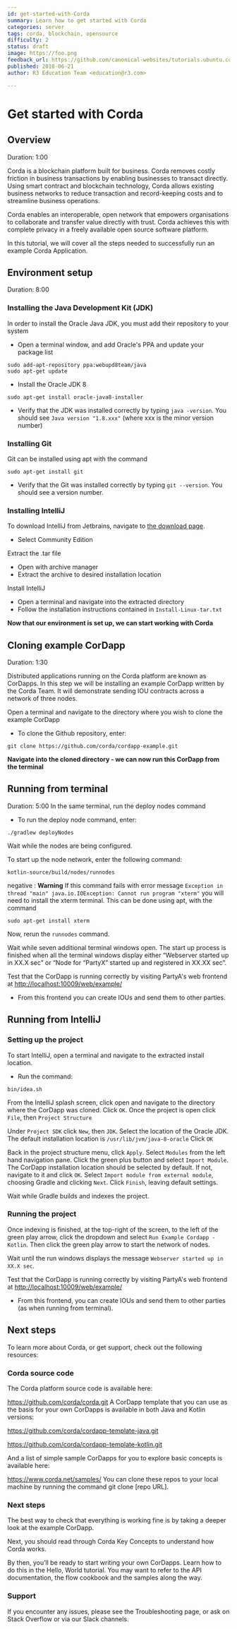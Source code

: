 ```yaml
---
id: get-started-with-Corda
summary: Learn how to get started with Corda
categories: server
tags: corda, blockchain, opensource
difficulty: 2
status: draft
image: https://foo.png
feedback_url: https://github.com/canonical-websites/tutorials.ubuntu.com/issues
published: 2018-06-21
author: R3 Education Team <education@r3.com>

---
```


# Get started with Corda

## Overview
Duration: 1:00

Corda is a blockchain platform built for business. Corda removes costly friction in business transactions by enabling businesses to transact directly. Using smart contract and blockchain technology, Corda allows existing business networks to reduce transaction and record-keeping costs and to streamline business operations. 

Corda enables an interoperable, open network that empowers organisations to collaborate and transfer value directly with trust. Corda achieves this with complete privacy in a freely available open source software platform.


In this tutorial, we will cover all the steps needed to successfully run an example Corda Application.

## Environment setup 
Duration: 8:00

### Installing the Java Development Kit (JDK)

In order to install the Oracle Java JDK, you must add their repository to your system

* Open a terminal window, and add Oracle's PPA and update your package list

```
sudo add-apt-repository ppa:webupd8team/java
sudo apt-get update 
```
* Install the Oracle JDK 8

```
sudo apt-get install oracle-java8-installer
```
* Verify that the JDK was installed correctly by typing `java -version`. You should see `Java version "1.8.xxx"` (where xxx is the minor version number)

### Installing Git 

Git can be installed using apt with the command
```
sudo apt-get install git
``` 
* Verify that the Git was installed correctly by typing `git --version`. You should see a version number. 

### Installing IntelliJ 

To download IntelliJ from Jetbrains, navigate to [the download page](https://www.jetbrains.com/idea/download/#section=linux).
* Select Community Edition

Extract the .tar file 
* Open with archive manager 
* Extract the archive to desired installation location 

Install IntelliJ
* Open a terminal and navigate into the extracted directory  
* Follow the installation instructions contained in `Install-Linux-tar.txt`

**Now that our environment is set up, we can start working with Corda**

## Cloning example CorDapp 
Duration: 1:30

Distributed applications running on the Corda platform are known as CorDapps. In this step we will be installing an example CorDapp written by the Corda Team. It will demonstrate sending IOU contracts across a network of three nodes. 

Open a terminal and navigate to the directory where you wish to clone the example CorDapp
* To clone the Github repository, enter:

```
git clone https://github.com/corda/cordapp-example.git
```

**Navigate into the cloned directory - we can now run this CorDapp from the terminal**


## Running from terminal
Duration: 5:00
In the same terminal, run the deploy nodes command 
* To run the deploy node command, enter:

```
./gradlew deployNodes
```
Wait while the nodes are being configured.

To start up the node network, enter the following command:
```
kotlin-source/build/nodes/runnodes
```
negative
: **Warning** 
If this command fails with error message `Exception in thread "main" java.io.IOException: Cannot run program "xterm"` you will need to install the xterm terminal. This can be done using apt, with the command 
```
sudo apt-get install xterm
```
Now, rerun the `runnodes` command. 

Wait while seven additional terminal windows open. The start up process is finished when all the terminal windows display either “Webserver started up in XX.X sec” or “Node for “PartyX” started up and registered in XX.XX sec”. 

Test that the CorDapp is running correctly by visiting PartyA's web frontend at <http://localhost:10009/web/example/>
* From this frontend you can create IOUs and send them to other parties. 

## Running from IntelliJ
### Setting up the project 
To start IntelliJ, open a terminal and navigate to the extracted install location.
* Run the command: 
```
bin/idea.sh
```
From the IntelliJ splash screen, click open and navigate to the directory where the CorDapp was cloned. Click `OK`. 
Once the project is open click `File`, then `Project Structure` 

Under `Project SDK` click `New`, then `JDK`. Select the location of the Oracle JDK. The default installation location is `/usr/lib/jvm/java-8-oracle` 
Click `OK`

Back in the project structure menu, click `Apply`. Select `Modules` from the left hand navigation pane. 
Click the green plus button and select `Import Module`. The CorDapp installation location should be selected by default. If not, navigate to it and click `OK`. 
Select `Import module from external module`, choosing Gradle and clicking `Next`. 
Click `Finish`, leaving default settings. 

Wait while Gradle builds and indexes the project. 

### Running the project 
Once indexing is finished, at the top-right of the screen, to the left of the green play arrow, click the dropdown and select `Run Example Cordapp - Kotlin`. Then click the green play arrow to start the network of nodes.

Wait until the run windows displays the message `Webserver started up in XX.X sec`. 

Test that the CorDapp is running correctly by visiting PartyA's web frontend at <http://localhost:10009/web/example/>
* From this frontend, you can create IOUs and send them to other parties (as when running from terminal).  


## Next steps
To learn more about Corda, or get support, check out the following resources: 

### Corda source code
The Corda platform source code is available here:

https://github.com/corda/corda.git
A CorDapp template that you can use as the basis for your own CorDapps is available in both Java and Kotlin versions:

https://github.com/corda/cordapp-template-java.git

https://github.com/corda/cordapp-template-kotlin.git

And a list of simple sample CorDapps for you to explore basic concepts is available here:

https://www.corda.net/samples/
You can clone these repos to your local machine by running the command git clone [repo URL].

### Next steps
The best way to check that everything is working fine is by taking a deeper look at the example CorDapp.

Next, you should read through Corda Key Concepts to understand how Corda works.

By then, you’ll be ready to start writing your own CorDapps. Learn how to do this in the Hello, World tutorial. You may want to refer to the API documentation, the flow cookbook and the samples along the way.

### Support
If you encounter any issues, please see the Troubleshooting page, or ask on Stack Overflow or via our Slack channels.
